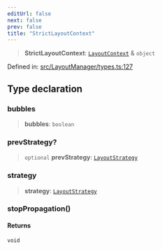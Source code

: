 ```yaml
---
editUrl: false
next: false
prev: false
title: "StrictLayoutContext"
---
```


> **StrictLayoutContext**: [`LayoutContext`](/api/type-aliases/layoutcontext/) & `object`

Defined in: [src/LayoutManager/types.ts:127](https://github.com/fabricjs/fabric.js/blob/8748628df7e9de00ba77413bfc3ad9e9fe9d4f30/src/LayoutManager/types.ts#L127)

## Type declaration

### bubbles

> **bubbles**: `boolean`

### prevStrategy?

> `optional` **prevStrategy**: [`LayoutStrategy`](/api/classes/layoutstrategy/)

### strategy

> **strategy**: [`LayoutStrategy`](/api/classes/layoutstrategy/)

### stopPropagation()

#### Returns

`void`
